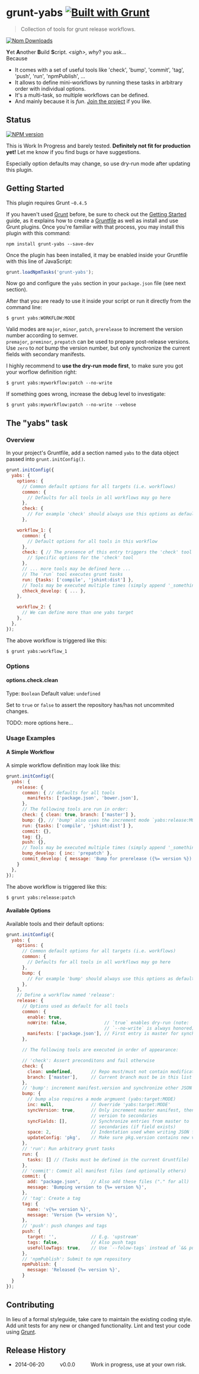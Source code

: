 # grunt-yabs [![Built with Grunt](https://cdn.gruntjs.com/builtwith.png)](http://gruntjs.com/)

> Collection of tools for grunt release workflows.

[![Npm Downloads](https://nodei.co/npm/grunt-yabs.png?downloads=true&stars=true)](https://www.npmjs.org/package/grunt-yabs)

<b>Y</b>et <b>A</b>nother <b>B</b>uild <b>S</b>cript. *&lt;sigh>, why*? you ask...<br>
Because
- It comes with a set of useful tools like 'check', 'bump', 'commit', 'tag', 
  'push', 'run', 'npmPublish', ...
- It allows to define mini-workflows by running these tasks in arbitrary order
  with individual options.
- It's a multi-task, so multiple workflows can be defined.
- And mainly because it is *fun*. 
  [Join the project](https://github.com/mar10/grunt-yabs/blob/master/tasks/yabs.js) 
  if you like.


## Status
[![NPM version](https://badge.fury.io/js/grunt-yabs.png)](#)

This is Work In Progress and barely tested. **Definitely not fit for production yet!**
Let me know if you find bugs or have suggestions.

Especially option defaults may change, so use dry-run mode after updating this 
plugin.


## Getting Started
This plugin requires Grunt `~0.4.5`

If you haven't used [Grunt](http://gruntjs.com/) before, be sure to check out the [Getting Started](http://gruntjs.com/getting-started) guide, as it explains how to create a [Gruntfile](http://gruntjs.com/sample-gruntfile) as well as install and use Grunt plugins. Once you're familiar with that process, you may install this plugin with this command:

```shell
npm install grunt-yabs --save-dev
```

Once the plugin has been installed, it may be enabled inside your Gruntfile with 
this line of JavaScript:

```js
grunt.loadNpmTasks('grunt-yabs');
```

Now go and configure the `yabs` section in your `package.json` file (see next
section).

After that you are ready to use it inside your script or run it directly from the
command line:
```shell
$ grunt yabs:WORKFLOW:MODE
```
Valid modes are `major`, `minor`, `patch`, `prerelease` to increment the version
number according to semver.<br>
`premajor`, `preminor`, `prepatch` can be used to prepare post-release versions.<br>
Use `zero` to *not* bump the version number, but only synchronize the current 
fields with secondary manifests.

I highly recommend to **use the dry-run mode first**, to make sure you got your 
worflow definition right:
```shell
$ grunt yabs:myworkflow:patch --no-write
```
If something goes wrong, increase the debug level to investigate:
```shell
$ grunt yabs:myworkflow:patch --no-write --vebose
```

## The "yabs" task

### Overview
In your project's Gruntfile, add a section named `yabs` to the data object 
passed into `grunt.initConfig()`.

```js
grunt.initConfig({
  yabs: {
    options: {
      // Common default options for all targets (i.e. workflows)
      common: { 
        // Defaults for all tools in all workflows may go here
      },
      check: {
        // For example 'check' should always use this options as default...
      },

    workflow_1: {
      common: {
        // Default options for all tools in this workflow
      },
      check: { // The presence of this entry triggers the 'check' tool
        // Specific options for the 'check' tool
      },
      // ... more tools may be defined here ...
      // The `run` tool executes grunt tasks 
      run: {tasks: ['compile', 'jshint:dist'] },
      // Tools may be executed multiple times (simply append '_something')
      chheck_develop: { ... },
    },

    workflow_2: {
      // We can define more than one yabs target
    },
  },
});
```

The above workflow is triggered like this:
```shell
$ grunt yabs:workflow_1
```


### Options

#### options.check.clean
Type: `Boolean`
Default value: `undefined`

Set to `true` or `false` to assert the repository has/has not uncommited changes.

TODO: more options here...


### Usage Examples

#### A Simple Workflow
A simple workflow definition may look like this:

```js
grunt.initConfig({
  yabs: {
    release: {
      common: { // defaults for all tools
        manifests: ['package.json', 'bower.json'],
      },
      // The following tools are run in order:
      check: { clean: true, branch: ['master'] },
      bump: {}, // 'bump' also uses the increment mode `yabs:release:MODE`
      run: {tasks: ['compile', 'jshint:dist'] },
      commit: {},
      tag: {},
      push: {},
      // Tools may be executed multiple times (simply append '_something')
      bump_develop: { inc: 'prepatch' },
      commit_develop: { message: 'Bump for prerelease ({%= version %})' },
    }
  },
});
```
The above workflow is triggered like this:
```shell
$ grunt yabs:release:patch
```

#### Available Options
Available tools and their default options:

```js
grunt.initConfig({
  yabs: {
    options: {
      // Common default options for all targets (i.e. workflows)
      common: { 
        // Defaults for all tools in all workflows may go here
      },
      bump: {
        // For example 'bump' should always use this options as default...
      },
    },
    // Define a workflow named 'release':
    release: {
      // Options used as default for all tools
      common: {
        enable: true,
        noWrite: false,              // `true` enables dry-run (note: 
                                     // `--no-write` is always honored)
        manifests: ['package.json'], // First entry is master for synchronizing
      },

      // The following tools are executed in order of appearance:

      // 'check': Assert preconditons and fail otherwise
      check: {
        clean: undefined,       // Repo must/must not contain modifications? 
        branch: ['master'],     // Current branch must be in this list
      },
      // 'bump': increment manifest.version and synchronize other JSON files.
      bump: {
        // bump also requires a mode argmuent (yabs:target:MODE)
        inc: null,              // Override 'yabs:target:MODE'
        syncVersion: true,      // Only increment master manifest, then copy 
                                // version to secondaries
        syncFields: [],         // Synchronize entries from master to 
                                // secondaries (if field exists)
        space: 2,               // Indentation used when writing JSON files
        updateConfig: 'pkg',    // Make sure pkg.version contains new value
      },
      // 'run': Run arbitrary grunt tasks
      run: {
        tasks: [] // (Tasks must be defined in the current Gruntfile)
      },
      // 'commit': Commit all manifest files (and optionally others)
      commit: {
        add: "package.json",    // Also add these files ("." for all)
        message: 'Bumping version to {%= version %}',
      },
      // 'tag': Create a tag
      tag: {
        name: 'v{%= version %}',
        message: 'Version {%= version %}',
      },
      // 'push': push changes and tags
      push: {
        target: '',             // E.g. 'upstream'
        tags: false,            // Also push tags
        useFollowTags: true,    // Use `--folow-tags` instead of `&& push --tags`
      },
      // 'npmPublish': Submit to npm repository
      npmPublish: {
        message: 'Released {%= version %}',
      }
  }
});
```

## Contributing
In lieu of a formal styleguide, take care to maintain the existing coding style. 
Add unit tests for any new or changed functionality. Lint and test your code using 
[Grunt](http://gruntjs.com/).

## Release History
* 2014-06-20   v0.0.0   Work in progress, use at your own risk.
